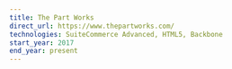 ```yaml
---
title: The Part Works
direct_url: https://www.thepartworks.com/
technologies: SuiteCommerce Advanced, HTML5, Backbone
start_year: 2017
end_year: present
---
```

